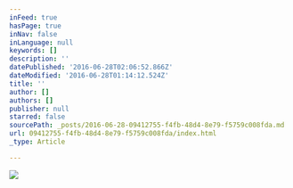 ```yaml
---
inFeed: true
hasPage: true
inNav: false
inLanguage: null
keywords: []
description: ''
datePublished: '2016-06-28T02:06:52.866Z'
dateModified: '2016-06-28T01:14:12.524Z'
title: ''
author: []
authors: []
publisher: null
starred: false
sourcePath: _posts/2016-06-28-09412755-f4fb-48d4-8e79-f5759c008fda.md
url: 09412755-f4fb-48d4-8e79-f5759c008fda/index.html
_type: Article

---
```

![](https://the-grid-user-content.s3-us-west-2.amazonaws.com/351aad79-d204-4ee9-a41a-0c34df0ca5c9.jpg)